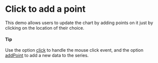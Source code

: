 # Click to add a point
This demo allows users to update the chart by adding points on it just by clicking on the location of their choice. 

####  Tip
Use the option [click](https://api.highcharts.com/highcharts/chart.events.click) to handle the mouse click event, and the option [addPoint](https://api.highcharts.com/highcharts/Series.addPoint) to add a new data to the series.